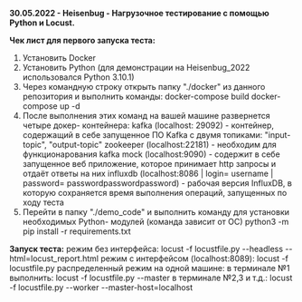 **30.05.2022 - Heisenbug - Нагрузочное тестирование с помощью Python и Locust.**

**Чек лист для первого запуска теста:**

1. Установить Docker
2. Установить Python (для демонстрации на Heisenbug_2022 использовался Python 3.10.1)
3. Через командную строку открыть папку "./docker" из данного репозитория и выполнить команды:
      docker-compose build
      docker-compose up -d
3. После выполнения этих команд на вашей машине развернется четыре докер- контейнера:
      kafka (localhost: 29092) - контейнер, содержащий в себе запущенное ПО Kafka с двумя топиками: "input-topic", "output-topic"
      zookeeper (localhost:22181) - необходим для функционарования kafka
      mock (localhost:9090) - содержит в себе запущенное веб приложение, которое принимает http запросы и отдаёт ответы на них
      influxdb (localhost:8086 | login= username | password= passwordpasswordpassword) - рабочая версия InfluxDB, 
      в которую сохраняется время выполнения операций, запущенных по ходу теста
4. Перейти в папку "./demo_code" и выполнить команду для установки необходимых Python- модулей (команда зависит от ОС)
      python3 -m pip install -r requirements.txt

**Запуск теста:**
      режим без интерфейса: locust -f locustfile.py --headless --html=locust_report.html
      режим с интерфейсом (localhost:8089): locust -f locustfile.py
      распределенный режим на одной машине: 
        в терминале №1 выполнить: locust -f locustfile.py --master
        в терминале №2,3 и т.д.: locust -f locustfile.py --worker --master-host=localhost
